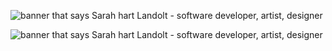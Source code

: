 <img src="https://github.com/larrycastillo2009/larrycastillo2009/blob/main/Blue%20Overlay%20Photo%20Software%20Engineer%20Business%20Card%20(1)/1.png
" alt="banner that says Sarah hart Landolt - software developer, artist, designer">

<img src="https://github.com/larrycastillo2009/larrycastillo2009/blob/main/Blue%20Overlay%20Photo%20Software%20Engineer%20Business%20Card%20(1)/2.png" alt="banner that says Sarah hart Landolt - software developer, artist, designer">


